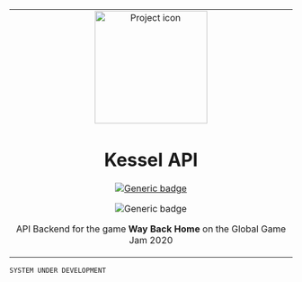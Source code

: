 <table align="center"><tr><td align="center" width="9999">

<img src="https://pa1.narvii.com/6899/8138ae9d1101b4468e6ab9502d5b00ba5701fa9er1-600-400_00.gif" align="center" width="200" alt="Project icon">

# Kessel API

[![Generic badge](https://img.shields.io/badge/docs-blue.svg)](https://github.com/brunolcarli/way_back_home_api/wiki)

![Generic badge](https://img.shields.io/badge/version-0.0.0-green.svg)


API Backend for the game **Way Back Home** on the Global Game Jam 2020

</td></tr></table>


`SYSTEM UNDER DEVELOPMENT`
